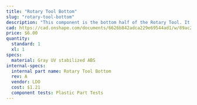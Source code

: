 ```yaml
---
title: "Rotary Tool Bottom"
slug: "rotary-tool-bottom"
description: "This component is the bottom half of the Rotary Tool. It fits the 24V Rotary Tool Motor, and allows the axis of rotation to be adjusted +/- 70 degrees from vertical."
cad: https://cad.onshape.com/documents/6626b842adca229e69544ad1/w/89ac2637f82d915f22c2bcd0/e/add47f53147452dd9a6a8ffc?renderMode=0&uiState=625506bb1ad350015b485f62
price: $6.00
quantity:
  standard: 1
  xl: 1
specs:
  material: Gray UV stabilized ABS
internal-specs:
  internal part name: Rotary Tool Bottom
  rev: A
  vendor: LDO
  cost: $1.21
  component tests: Plastic Part Tests
---
```

